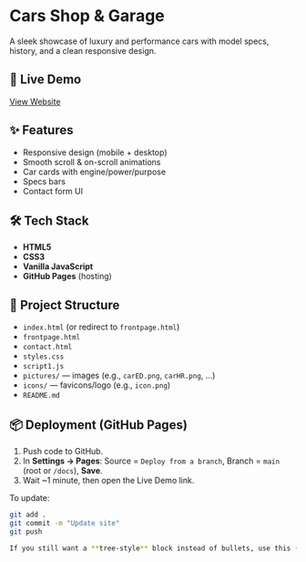 # Cars Shop & Garage

A sleek showcase of luxury and performance cars with model specs, history, and a clean responsive design.

## 🚀 Live Demo
[View Website](https://ahmadify.github.io/Cars-Shop-Garage/)

## ✨ Features
- Responsive design (mobile + desktop)
- Smooth scroll & on-scroll animations
- Car cards with engine/power/purpose
- Specs bars
- Contact form UI

## 🛠 Tech Stack
- **HTML5**
- **CSS3**
- **Vanilla JavaScript**
- **GitHub Pages** (hosting)

## 📂 Project Structure
- `index.html` (or redirect to `frontpage.html`)
- `frontpage.html`
- `contact.html`
- `styles.css`
- `script1.js`
- `pictures/` — images (e.g., `carED.png`, `carHR.png`, …)
- `icons/` — favicons/logo (e.g., `icon.png`)
- `README.md`

## 📦 Deployment (GitHub Pages)
1. Push code to GitHub.
2. In **Settings → Pages**: Source = `Deploy from a branch`, Branch = `main` (root or `/docs`), **Save**.
3. Wait ~1 minute, then open the Live Demo link.

To update:
```bash
git add .
git commit -m "Update site"
git push

If you still want a **tree-style** block instead of bullets, use this (copy exactly, including the backticks):


